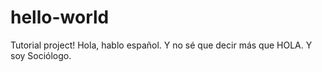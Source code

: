 # hello-world
Tutorial project!
Hola, hablo español.
Y no sé que decir más que HOLA. Y soy Sociólogo.
